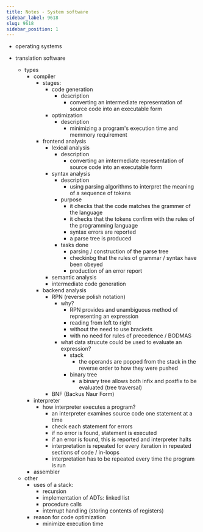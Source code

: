 ```yaml
---
title: Notes - System software
sidebar_label: 9618
slug: 9618
sidebar_position: 1
---
```


- operating systems


- translation software
    - types
        - compiler
            - stages:
                - code generation
                    - description
                        - converting an intermediate representation of source code into an executable form
                - optimization
                    - description
                        - minimizing a program's execution time and memmory requirement
            - frontend analysis
                - lexical analysis
                    - description
                        - converting an imtermediate representation of source code into an executable form
                - syntax analysis
                    - description
                        - using parsing algorithms to interpret the meaning of a sequence of tokens
                    - purpose
                        - it checks that the code matches the grammer of the language
                        - it checks that the tokens confirm with the rules of the programming language
                        - syntax errors are reported
                        - a parse tree is produced
                    - tasks done
                        - parsing / construction of the parse tree
                        - checkinbg that the rules of grammar / syntax have been obeyed
                        - production of an error report
                - semantic analysis
                - intermediate code generation
            - backend analysis
                - RPN (reverse polish notation)
                    - why?
                        - RPN provides and unambiguous method of representing an expression
                        - reading from left to right
                        - without the need to use brackets
                        - with no need for rules of precedence / BODMAS
                    - what data strucute could be used to evaluate an expression?
                        - stack
                            - the operands are popped from the stack in the reverse order to how they were pushed
                        - binary tree
                            - a binary tree allows both infix and postfix to be evaluated (tree traversal)
                - BNF (Backus Naur Form)
        - interpreter
            - how interpreter executes a program?
                - an interpreter examines source code one statement at a time
                - check each statement for errors
                - if no error is found, statement is executed
                - if an error is found, this is reported and interpreter halts
                - interpretation is repeated for every iteration in repeated sections of code / in-loops
                - interpretation has to be repeated every time the program is run
        - assembler
    - other
        - uses of a stack:
            - recursion
            - implementation of ADTs: linked list
            - procedure calls
            - interrupt handling (storing contents of registers)
        - reason for code optimization
            - minimize execution time

